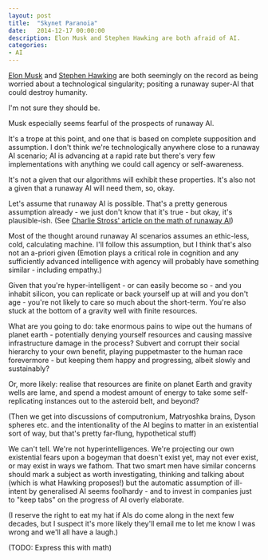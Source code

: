 ```yaml
---
layout: post
title:  "Skynet Paranoia"
date:   2014-12-17 00:00:00
description: Elon Musk and Stephen Hawking are both afraid of AI.
categories:
- AI
---
```


[Elon Musk](http://www.washingtonpost.com/news/morning-mix/wp/2014/11/18/why-elon-musk-is-scared-of-killer-robots/) and [Stephen Hawking](http://www.iflscience.com/technology/stephen-hawking-right-could-ai-lead-end-humankind) are both seemingly on the record as being worried about a technological singularity; positing a runaway super-AI that could destroy humanity.

I'm not sure they should be.

<!-- more -->

Musk especially seems fearful of the prospects of runaway AI.

It's a trope at this point, and one that is based on complete supposition and assumption. I don't think we're technologically anywhere close to a runaway AI scenario; AI is advancing at a rapid rate but there's very few implementations with anything we could call agency or self-awareness.

It's not a given that our algorithms will exhibit these properties. It's also not a given that a runaway AI will need them, so, okay.

Let's assume that runaway AI is possible. That's a pretty generous assumption already - we just don't know that it's true - but okay, it's plausible-ish. (See [Charlie Stross' article on the math of runaway AI](http://www.antipope.org/charlie/blog-static/2014/02/why-ais-wont-ascend-in-blink-of-an-eye.html))

Most of the thought around runaway AI scenarios assumes an ethic-less, cold, calculating machine. I'll follow this assumption, but I think that's also not an a-priori given (Emotion plays a critical role in cognition and any sufficiently advanced intelligence with agency will probably have something similar - including empathy.)

Given that you're hyper-intelligent - or can easily become so - and you inhabit silicon, you can replicate or back yourself up at will and you don't age - you're not likely to care so much about the short-term. You're also stuck at the bottom of a gravity well with finite resources.

What are you going to do: take enormous pains to wipe out the humans of planet earth - potentially denying yourself resources and causing massive infrastructure damage in the process? Subvert and corrupt their social hierarchy to your own benefit, playing puppetmaster to the human race forevermore - but keeping them happy and progressing, albeit slowly and sustainably?

Or, more likely: realise that resources are finite on planet Earth and gravity wells are lame, and spend a modest amount of energy to take some self-replicating instances out to the asteroid belt, and beyond?

(Then we get into discussions of computronium, Matryoshka brains, Dyson spheres etc. and the intentionality of the AI begins to matter in an existential sort of way, but that's pretty far-flung, hypothetical stuff)

We can't tell. We're not hyperintelligences. We're projecting our own existential fears upon a bogeyman that doesn't exist yet, may not ever exist, or may exist in ways we fathom. That two smart men have similar concerns should mark a subject as worth investigating, thinking and talking about (which is what Hawking proposes!) but the automatic assumption of ill-intent by generalised AI seems foolhardy - and to invest in companies just to "keep tabs" on the progress of AI overly elaborate.

(I reserve the right to eat my hat if AIs do come along in the next few decades, but I suspect it's more likely they'll email me to let me know I was wrong and we'll all have a laugh.)

(TODO: Express this with math)
